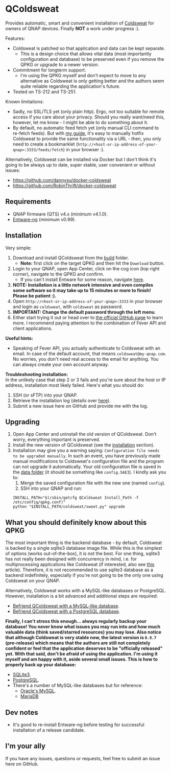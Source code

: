 # QColdsweat

Provides automatic, smart and convenient installation of [Coldsweat](https://github.com/passiomatic/coldsweat) for owners of QNAP devices. Finally __NOT__ a work under progress :).

Features:
* Coldsweat is patched so that application and data can be kept separate.
	* This is a design choice that allows vital data (most importantly configuration and database) to be preserved even if you remove the QPKG or upgrade to a newer version.
* Commitment for longterm support.
	* I'm using the QPKG myself and don't expect to move to any alternative as Coldsweat is only getting better and the authors seem quite reliable regarding the application's future.
* Tested on TS-212 and TS-251.

Known limitations:
* Sadly, no SSL/TLS yet (only plain http). Ergo, not too suitable for remote access if you care about your privacy. Should you really want/need this, however, let me know - I might be able to do something about it.
* By default, no automatic feed fetch yet (only manual CLI command to re-fetch feeds). But with [my guide](https://github.com/SkyCrawl/coldsweat-qpkg/wiki/Guide-to-patch-Coldsweat-to-provide-automatic-feed-fetch-feature-via-a-URL), it's easy to manually hotfix Coldsweat to provide the same functionality via a URL - then, you only need to create a bookmarklet (`http://<host-or-ip-address-of-your-qnap>:3333/feeds/fetch`) in your browser :).

Alternatively, Coldsweat can be installed via Docker but I don't think it's going to be always up to date, super stable, user convenient or without issues:
* <https://github.com/dannysu/docker-coldsweat>
* <https://github.com/RobinThrift/docker-coldsweat>

## Requirements

* QNAP firmware (QTS) v4.x (minimum v4.1.0).
* [Entware-ng](https://github.com/Entware-for-kernel-3x/Entware-ng-3x/wiki/Install-on-QNAP-NAS) (minimum v0.99).

## Installation

Very simple:

1. Download and install QColdsweat from the [build](https://github.com/qnap-pack-man/qcoldsweat/tree/master/build) folder.
    * __Note:__ first click on the target QPKG and then hit the `Download` button.
2. Login to your QNAP, open App Center, click on the cog icon (top right corner), navigate to the QPKG and confirm.
	* If you can't install Entware for some reason, navigate [here](https://forum.qnap.com/viewtopic.php?t=124894).
3. __NOTE: Installation is a little network intensive and even compiles some software so it may take up to 15 minutes or more to finish! Please be patient :).__
4. Open `http://<host-or-ip-address-of-your-qnap>:3333` in your browser and login as `coldsweat`, with `coldsweat` as password.
5. __IMPORTANT: Change the default password through the left menu__.
6. Either start trying it out or head over to [the official GitHub page](https://github.com/passiomatic/coldsweat) to learn more. I recommend paying attention to the combination of Fever API and client applications.

__Useful hints:__
* Speaking of Fever API, you actually authenticate to Coldsweat with an email. In case of the default account, that means `coldsweat@my-qnap.com`. No worries, you don't need real access to the email for anything. You can always create your own account anyway.

__Troubleshooting installation:__  
In the unlikely case that step 2 or 3 fails and you're sure about the host or IP address, installation most likely failed. Here's what you should do:

1. SSH (or sFTP) into your QNAP.
2. Retrieve the installation log (details over [here](https://github.com/SkyCrawl/coldsweat-qpkg/wiki)).
3. Submit a new issue here on GitHub and provide me with the log.

## Upgrading

1. Open App Center and uninstall the old version of QColdsweat. Don't worry, everything important is preserved.
2. Install the new version of QColdsweat (see the [installation](#installation) section).
3. Installation may give you a warning saying: `Configuration file needs to be upgraded manually`. In such an event, you have previously made manual modifications to Coldsweat's configuration file and the program can not upgrade it automatically. Your old configuration file is saved in the [data folder](https://github.com/SkyCrawl/QColdsweat/wiki) (it should be something like `config.5AE3`). I kindly ask you to:
    1. Merge the saved configuration file with the new one (named `config`).
    2. SSH into your QNAP and run:
    ```
    INSTALL_PATH="$(/sbin/getcfg QColdsweat Install_Path -f /etc/config/qpkg.conf)"
    python "$INSTALL_PATH/coldsweat/sweat.py" upgrade
    ```

## What you should definitely know about this QPKG

The most important thing is the backend database - by default, Coldsweat is backed by a single sqlite3 database image file. While this is the simplest of options (works out-of-the-box), it is not the best. For one thing, sqlite3 has not really been designed with concurrency in mind, i.e. for multiprocessing applications like Coldsweat (if interested, also see [this](http://beets.io/blog/sqlite-nightmare.html) article). Therefore, it is not recommended to use sqlite3 database as a backend indefinitely, especially if you're not going to be the only one using Coldsweat on your QNAP.

Alternatively, Coldsweat works with a MySQL-like databases or PostgreSQL. However, installation is a bit advanced and additional steps are required:
* [Befriend QColdsweat with a MySQL-like database](https://github.com/SkyCrawl/QColdsweat/wiki/Befriend-QColdsweat-with-a-MySQL-like-database).
* [Befriend QColdsweat with a PostgreSQL database](https://github.com/SkyCrawl/QColdsweat/wiki/Befriend-QColdsweat-with-a-PostgreSQL-database).

__Finally, I can't stress this enough... always regularly backup your database! You never know what issues you may run into and how much valuable data (think saved/starred resources) you may lose. Also notice that although Coldsweat is very stable now, the latest version is `0.9.7` (pre-release) which means that the authors are still not completely confident or feel that the application deserves to be "officially released" yet. With that said, don't be afraid of using the application. I'm using it myself and am happy with it, aside several small issues. This is how to properly back up your database:__
* [SQLite3](http://stackoverflow.com/questions/25675314/how-to-backup-sqlite-database).
* [PostgreSQL](https://www.postgresql.org/docs/9.3/static/backup.html).
* There's a number of MySQL-like databases but for reference:
	* [Oracle's MySQL](https://dev.mysql.com/doc/refman/5.5/en/backup-and-recovery.html).
	* [MariaDB](https://mariadb.com/kb/en/mariadb/backup-and-restore-overview/)
	
## Dev notes

* It's good to re-install Entware-ng before testing for successful installation of a release candidate.

## I'm your ally

If you have any issues, questions or requests, feel free to submit an issue here on GitHub.
